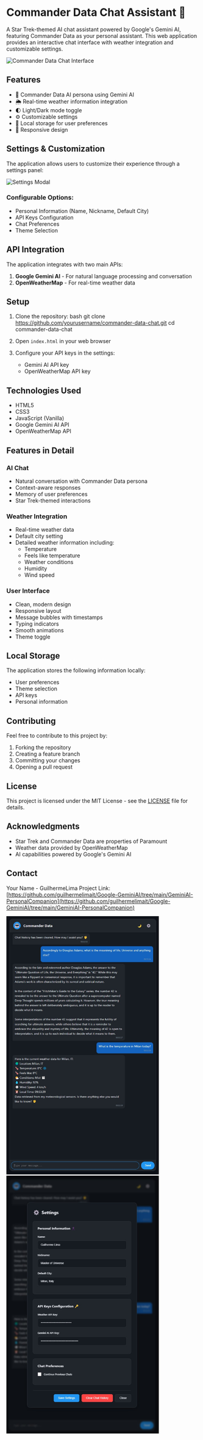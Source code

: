 # Commander Data Chat Assistant 🖖

A Star Trek-themed AI chat assistant powered by Google's Gemini AI, featuring Commander Data as your personal assistant. This web application provides an interactive chat interface with weather integration and customizable settings.

![Commander Data Chat Interface](assets/bot.jpg)

## Features

- 🤖 Commander Data AI persona using Gemini AI
- 🌦️ Real-time weather information integration
- 🌓 Light/Dark mode toggle
- ⚙️ Customizable settings
- 💾 Local storage for user preferences
- 📱 Responsive design

## Settings & Customization

The application allows users to customize their experience through a settings panel:

![Settings Modal](assets/bot-settings.jpg)

### Configurable Options:
- Personal Information (Name, Nickname, Default City)
- API Keys Configuration
- Chat Preferences
- Theme Selection

## API Integration

The application integrates with two main APIs:
1. **Google Gemini AI** - For natural language processing and conversation
2. **OpenWeatherMap** - For real-time weather data

## Setup

1. Clone the repository:
bash
git clone https://github.com/yourusername/commander-data-chat.git
cd commander-data-chat

2. Open `index.html` in your web browser

3. Configure your API keys in the settings:
   - Gemini AI API key
   - OpenWeatherMap API key

## Technologies Used

- HTML5
- CSS3
- JavaScript (Vanilla)
- Google Gemini AI API
- OpenWeatherMap API

## Features in Detail

### AI Chat
- Natural conversation with Commander Data persona
- Context-aware responses
- Memory of user preferences
- Star Trek-themed interactions

### Weather Integration
- Real-time weather data
- Default city setting
- Detailed weather information including:
  - Temperature
  - Feels like temperature
  - Weather conditions
  - Humidity
  - Wind speed

### User Interface
- Clean, modern design
- Responsive layout
- Message bubbles with timestamps
- Typing indicators
- Smooth animations
- Theme toggle

## Local Storage

The application stores the following information locally:
- User preferences
- Theme selection
- API keys
- Personal information

## Contributing

Feel free to contribute to this project by:
1. Forking the repository
2. Creating a feature branch
3. Committing your changes
4. Opening a pull request

## License

This project is licensed under the MIT License - see the [LICENSE](LICENSE) file for details.

## Acknowledgments

- Star Trek and Commander Data are properties of Paramount
- Weather data provided by OpenWeatherMap
- AI capabilities powered by Google's Gemini AI

## Contact

Your Name - GuilhermeLima
Project Link: [https://github.com/guilhermelimait/Google-GeminiAI/tree/main/GeminiAI-PersonalCompanion](https://github.com/guilhermelimait/Google-GeminiAI/tree/main/GeminiAI-PersonalCompanion)

<img src="https://github.com/guilhermelimait/Google-GeminiAI/blob/main/GeminiAI-PersonalCompanion/bot.jpg?raw=true" width="400" alt="Bot Image">
<img src="https://github.com/guilhermelimait/Google-GeminiAI/blob/main/GeminiAI-PersonalCompanion/bot-settings.jpg?raw=true" width="400" alt="Bot Settings">

